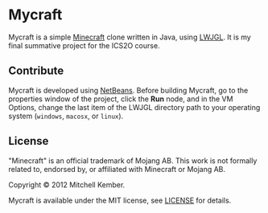 Mycraft
=======

Mycraft is a simple [Minecraft][] clone written in Java, using [LWJGL][]. It is my final summative project for the ICS2O course.

[Minecraft]: http://minecraft.net
[LWJGL]: http://lwjgl.org

Contribute
----------
Mycraft is developed using [NetBeans][]. Before building Mycraft, go to the properties window of the project, click the **Run** node, and in the VM Options, change the last item of the LWJGL directory path to  your operating system (`windows`, `macosx`, or `linux`).

[NetBeans]: http://netbeans.org

License
-------

"Minecraft" is an official trademark of Mojang AB. This work is not formally related to, endorsed by, or affiliated with Minecraft or Mojang AB.

Copyright © 2012 Mitchell Kember.

Mycraft is available under the MIT license, see [LICENSE][] for details.

[LICENSE]: https://github.com/mk12/mycraft/blob/master/LICENSE.md
